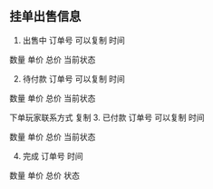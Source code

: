 #



## 挂单出售信息
1. 出售中
订单号 可以复制
时间

数量 单价 总价 当前状态

2. 待付款
订单号 可以复制
时间

数量 单价 总价 当前状态

下单玩家联系方式 复制
3. 已付款
订单号 可以复制
时间

数量 单价 总价 当前状态

4. 完成 
订单号
时间

数量 单价 总价 状态

## 